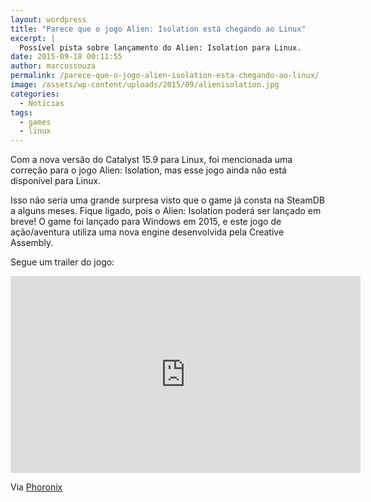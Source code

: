 ```yaml
---
layout: wordpress
title: "Parece que o jogo Alien: Isolation está chegando ao Linux"
excerpt: |
  Possível pista sobre lançamento do Alien: Isolation para Linux.
date: 2015-09-18 00:11:55
author: marcossouza
permalink: /parece-que-o-jogo-alien-isolation-esta-chegando-ao-linux/
image: /assets/wp-content/uploads/2015/09/alienisolation.jpg
categories:
  - Notícias
tags:
  - games
  - linux
---
```


Com a nova versão do Catalyst 15.9 para Linux, foi mencionada uma correção para o jogo Alien: Isolation, mas esse jogo ainda não está disponível para Linux.

Isso não seria uma grande surpresa visto que o game já consta na SteamDB a alguns meses. Fique ligado, pois o Alien: Isolation poderá ser lançado em breve! O game foi lançado para Windows em 2015, e este jogo de ação/aventura utiliza uma nova engine desenvolvida pela Creative Assembly.

<!--more-->

Segue um trailer do jogo:

<iframe width="560" height="315" src="https://www.youtube.com/watch?v=7h0cgmvIrZw" frameborder="0" allowfullscreen></iframe>

Via <a href="http://www.phoronix.com/scan.php?page=news_item&amp;px=Alien-Isolation-Linux-Leak" target="_blank">Phoronix</a>